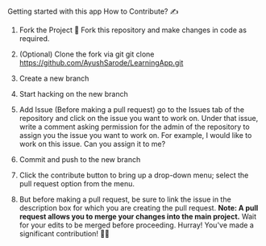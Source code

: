 Getting started with this app
How to Contribute? ✍
1. Fork the Project 🍴
Fork this repository and make changes in code as required. 

2. (Optional) Clone the fork via git
git clone https://github.com/AyushSarode/LearningApp.git

3. Create a new branch
4. Start hacking on the new branch
5. Add Issue (Before making a pull request)
go to the Issues tab of the repository and click on the issue you want to work on.
Under that issue, write a comment asking permission for the admin of the repository to assign you the issue you want to work on.
For example,
  I would like to work on this issue. Can you assign it to me?
6. Commit and push to the new branch
7. Click the contribute button to bring up a drop-down menu; select the pull request option from the menu.
8. But before making a pull request, be sure to link the issue in the description box for which you are creating the pull request.
**Note: A pull request allows you to merge your changes into the main project.**
Wait for your edits to be merged before proceeding.
Hurray! You've made a significant contribution! 🥳🎉

